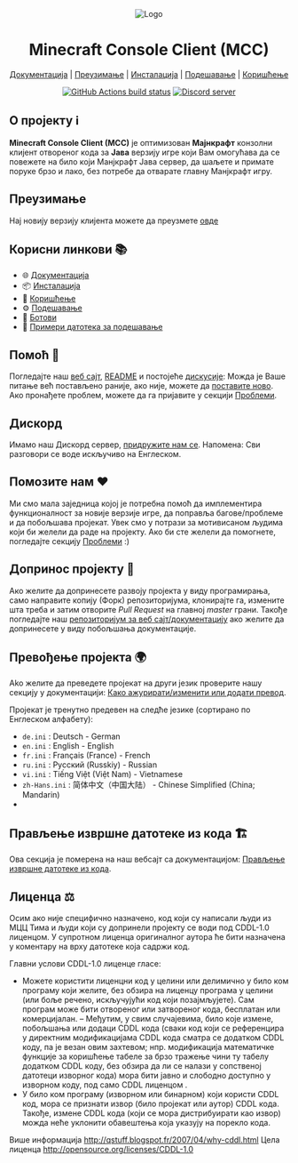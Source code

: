 <div align="center">

<img src="https://i.pics.rs/LLDhE.png" alt="Logo"/>

# Minecraft Console Client (MCC)

[Документација](https://mccteam.github.io/) | [Преузимање](#download) | [Инсталација](https://mccteam.github.io/guide/installation.html) | [Подешавање](https://mccteam.github.io/guide/configuration.html) | [Коришћење](https://mccteam.github.io/guide/usage.html)

[![GitHub Actions build status](https://github.com/MCCTeam/Minecraft-Console-Client/actions/workflows/build-and-release.yml/badge.svg)](https://github.com/MCCTeam/Minecraft-Console-Client/releases/latest) <a href="https://discord.gg/sfBv4TtpC9"><img src="https://img.shields.io/discord/1018553894831403028?color=5865F2&logo=discord&logoColor=white" alt="Discord server" /></a>

</div>

## **О пројекту ℹ️**

**Minecraft Console Client (MCC)** је оптимизован **Мајнкрафт** конзолни клијент отвореног кода за **Јава** верзију игре који Вам омогућава да се повежете на било који Манјкрафт Јава сервер, да шаљете и примате поруке брзо и лако, без потребе да отварате главну Манјкрафт игру.

## Преузимање

Нај новију верзију клијента можете да преузмете [овде](https://github.com/MCCTeam/Minecraft-Console-Client/releases/latest)

## Корисни линкови 📚

-   🌐 [Документација](https://mccteam.github.io/)
-   📦 [Инсталација](https://mccteam.github.io/guide/installation.html)
-   📖 [Коришћење](https://mccteam.github.io/guide/usage.html)
-   ⚙️ [Подешавање](https://mccteam.github.io/guide/configuration.html)
-   🤖 [Ботови](https://mccteam.github.io/guide/chat-bots.html)
-   📝 [Примери датотека за подешавање](MinecraftClient/config/)

## Помоћ 🙋

Погледајте наш [веб сајт](https://mccteam.github.io/), [README](https://github.com/MCCTeam/Minecraft-Console-Client/tree/master/MinecraftClient/config#minecraft-console-client-user-manual) и постојеће [дискусије](https://github.com/MCCTeam/Minecraft-Console-Client/discussions): Можда је Ваше питање већ постављено раније, ако није, можете да [поставите ново](https://github.com/MCCTeam/Minecraft-Console-Client/discussions/new). Ако пронађете проблем, можете да га пријавите у секцији [Проблеми](https://github.com/MCCTeam/Minecraft-Console-Client/issues).

## Дискорд

Имамо наш Дискорд сервер, [придружите нам се](https://discord.gg/sfBv4TtpC9).
Напомена: Сви разговори се воде искључиво на Енглеском.

## Помозите нам ❤️

Ми смо мала заједница којој је потребна помоћ да имплементира функционалност за новије верзије игре, да поправља багове/проблеме и да побољшава пројекат. Увек смо у потрази за мотивисаном људима који би желели да раде на пројекту. Ако би сте желели да помогнете, погледајте секцију [Проблеми](https://github.com/MCCTeam/Minecraft-Console-Client/issues?q=is%3Aissue+is%3Aopen+label%3Awaiting-for%3Acontributor) :)

## Допринос пројекту 📝

Ако желите да допринесете развоју пројекта у виду програмирања, само направите копију (Форк) репозиторијума, клонирајте га, измените шта треба и затим отворите _Pull Request_ на главној _master_ грани.
Такође погледајте наш [репозиторијум за веб сајт/документацију](https://github.com/MCCTeam/MCCTeam.github.io) ако желите да допринесете у виду побољшања документације.

## Превођење пројекта 🌍

Ako желите да преведете пројекат на други језик проверите нашу секцију у документацији: [Како ажурирати/изменити или додати превод](https://mccteam.github.io/guide/contibuting.html#translations).

Пројекат је тренутно предевен на следће језике (сортирано по Енглеском алфабету):
  * `de.ini` : Deutsch - German
  * `en.ini` : English - English
  * `fr.ini` : Français (France) - French
  * `ru.ini` : Русский (Russkiy) - Russian
  * `vi.ini` : Tiếng Việt (Việt Nam) - Vietnamese
  * `zh-Hans.ini` : 简体中文（中国大陆） - Chinese Simplified (China; Mandarin)
  * 
## Прављење извршне датотеке из кода 🏗️

Ова секција је померена на наш вебсајт са документацијом: [Прављење извршне датотеке из кода](https://mccteam.github.io/guide/installation.html#building-from-the-source-code).

## Лиценца ⚖️

Осим ако није специфично назначено, код који су написали људи из МЦЦ Тима и људи који су допринели пројекту се води под CDDL-1.0 лиценцом. У супротном лиценца оригиналног аутора ће бити назначена у коментару на врху датотеке која садржи код.

Главни услови CDDL-1.0 лиценце гласе:

- Можете користити лиценцни код у целини или делимично у било ком програму који желите, без обзира на лиценцу програма у целини (или боље речено, искључујући код који позајмљујете). Сам програм може бити отвореног или затвореног кода, бесплатан или комерцијалан.
– Међутим, у свим случајевима, било које измене, побољшања или додаци CDDL кода (сваки код који се референцира у директним модификацијама CDDL кода сматра се додатком CDDL коду, па је везан овим захтевом; нпр. модификација математичке функције за коришћење табеле за брзо тражење чини ту табелу додатком CDDL коду, без обзира да ли се налази у сопственој датотеци изворног кода) мора бити јавно и слободно доступно у изворном коду, под само CDDL лиценцом .
- У било ком програму (изворном или бинарном) који користи CDDL код, мора се признати извор (било пројекат или аутор) CDDL кода. Такође, измене CDDL кода (који се мора дистрибуирати као извор) можда неће уклонити обавештења која указују на порекло кода.


Више информација http://qstuff.blogspot.fr/2007/04/why-cddl.html
Цела лиценца http://opensource.org/licenses/CDDL-1.0
